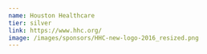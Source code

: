 ```yaml
---
name: Houston Healthcare
tier: silver
link: https://www.hhc.org/
image: /images/sponsors/HHC-new-logo-2016_resized.png
---
```


